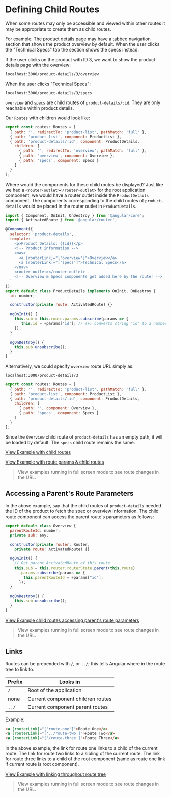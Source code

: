 # Defining Child Routes #

When some routes may only be accessible and viewed within other routes it may be appropriate to create them as child routes.

For example: The product details page may have a tabbed navigation section that shows the product overview by default. When the user clicks the "Technical Specs" tab the section shows the specs instead.

If the user clicks on the product with ID 3, we want to show the product details page with the overview:

`localhost:3000/product-details/3/overview`

When the user clicks "Technical Specs":

`localhost:3000/product-details/3/specs`

`overview` and `specs` are child routes of `product-details/:id`. They are only reachable within product details.

Our `Routes` with children would look like:

```javascript
export const routes: Routes = [
  { path: '', redirectTo: 'product-list', pathMatch: 'full' },
  { path: 'product-list', component: ProductList },
  { path: 'product-details/:id', component: ProductDetails,
    children: [
      { path: '', redirectTo: 'overview', pathMatch: 'full' },
      { path: 'overview', component: Overview },
      { path: 'specs', component: Specs }
    ]
  }
];
```

Where would the components for these child routes be displayed? Just like we had a `<router-outlet></router-outlet>` for the root application component, we would have a router outlet inside the `ProductDetails` component. The components corresponding to the child routes of `product-details` would be placed in the router outlet in `ProductDetails`.

```javascript
import { Component, OnInit, OnDestroy } from '@angular/core';
import { ActivatedRoute } from '@angular/router';

@Component({
  selector: 'product-details',
  template: `
    <p>Product Details: {{id}}</p>
    <!-- Product information -->
    <nav>
      <a [routerLink]="['overview']">Overview</a>
      <a [routerLink]="['specs']">Technical Specs</a>
    </nav>
    <router-outlet></router-outlet>
    <!-- Overview & Specs components get added here by the router -->
  `
})
export default class ProductDetails implements OnInit, OnDestroy {
  id: number;

  constructor(private route: ActivatedRoute) {}

  ngOnInit() {
    this.sub = this.route.params.subscribe(params => {
       this.id = +params['id']; // (+) converts string 'id' to a number
    });
  }

  ngOnDestroy() {
    this.sub.unsubscribe();
  }
}
```

Alternatively, we could specify `overview` route URL simply as:

`localhost:3000/product-details/3`

```javascript
export const routes: Routes = [
  { path: '', redirectTo: 'product-list', pathMatch: 'full' },
  { path: 'product-list', component: ProductList },
  { path: 'product-details/:id', component: ProductDetails,
    children: [
      { path: '', component: Overview },
      { path: 'specs', component: Specs }
    ]
  }
];
```
Since the `Overview` child route of `product-details` has an empty path, it will be loaded by default. The `specs` child route remains the same.

[View Example with child routes](https://plnkr.co/edit/MqNv6RyQvzsiZTp0Dkpf?p=preview)

[View Example with route params & child routes](https://plnkr.co/edit/xFL7q0HeTGBPQT1ZiMnI?p=preview)

> View examples running in full screen mode to see route changes in the URL.

## Accessing a Parent's Route Parameters ##

In the above example, say that the child routes of `product-details` needed the ID of the product to fetch the spec or overview information. The child route component can access the parent route's parameters as follows:

```javascript
export default class Overview {
  parentRouteId: number;
  private sub: any;

  constructor(private router: Router,
    private route: ActivatedRoute) {}

  ngOnInit() {
    // Get parent ActivatedRoute of this route.
    this.sub = this.router.routerState.parent(this.route)
      .params.subscribe(params => {
        this.parentRouteId = +params["id"];
      });
  }

  ngOnDestroy() {
    this.sub.unsubscribe();
  }
}
```

[View Example child routes accessing parent's route parameters](https://plnkr.co/edit/7stoOP3oEl7dqwsgBgu9?p=preview)

> View examples running in full screen mode to see route changes in the URL.

## Links ##

Routes can be prepended with `/`, or `../`; this tells Angular where in the route tree to link to.

| Prefix | Looks in
|--------|---
| `/`    | Root of the application
| none   | Current component children routes
| `../`  | Current component parent routes

Example:

```html
<a [routerLink]="['route-one']">Route One</a>
<a [routerLink]="['../route-two']">Route Two</a>
<a [routerLink]="['/route-three']">Route Three</a>
```

In the above example, the link for route one links to a child of the current route.
The link for route two links to a sibling of the current route.
The link for route three links to a child of the root component (same as route one link if current route is root component).

[View Example with linking throughout route tree](https://plnkr.co/edit/gsJxf6ukOXd4kNjLLVR3?p=preview)

> View examples running in full screen mode to see route changes in the URL.
